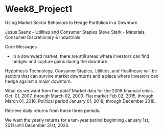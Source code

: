 # Week8_Project1

Using Market Sector Behaviors to Hedge Portfolios in a Downturn

Jesus Saenz - Utilities and Consumer Staples
Steve Stark - Materials, Consumer Discretionary & Industrials

Core Messages
- In a downward market, there are still areas where investors can find hedges and capture gains during the downturn. 

Hypothesis
Technology, Consumer Staples, Utilities, and Healthcare will be sectors that can survive market downturns and a place where investors can hedge against a major downturn. 

What do we want from the data?
Market data for the 2008 financial crisis. Oct. 01, 2007, through March 02, 2009.
Flat market Feb 02, 2015, through March 01, 2016.
Political period January 01, 2018, through December 2018.

Retrieve daily returns from these three periods. 

We want the yearly returns for a ten-year period beginning January 1st, 2011 until December 31st, 2020.
